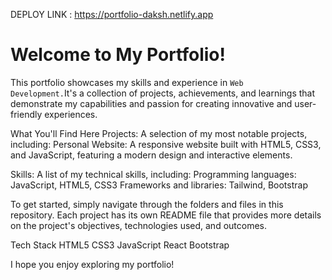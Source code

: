 DEPLOY LINK : https://portfolio-daksh.netlify.app

<h1>Welcome to My Portfolio!</h1>

This portfolio showcases my skills and experience in <code>Web Development.</code>It's a collection of projects, achievements, and learnings that demonstrate my capabilities and passion for creating innovative and user-friendly experiences.

What You'll Find Here
Projects: A selection of my most notable projects, including:
Personal Website: A responsive website built with HTML5, CSS3, and JavaScript, featuring a modern design and interactive elements.

Skills: A list of my technical skills, including:
Programming languages: JavaScript, HTML5, CSS3
Frameworks and libraries: Tailwind, Bootstrap

To get started, simply navigate through the folders and files in this repository. Each project has its own README file that provides more details on the project's objectives, technologies used, and outcomes.

Tech Stack
 HTML5
 CSS3
 JavaScript 
 React
 Bootstrap

I hope you enjoy exploring my portfolio!